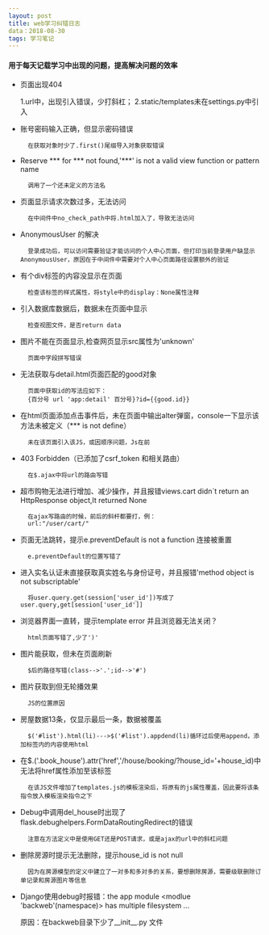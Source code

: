 ```yaml
---
layout: post
title: web学习纠错日志
data：2018-08-30
tags: 学习笔记
---
```

#### 用于每天记载学习中出现的问题，提高解决问题的效率

* 页面出现404


    1.url中，出现引入错误，少打斜杠；
    2.static/templates未在settings.py中引入
* 账号密码输入正确，但显示密码错误

    
        在获取对象时少了.first()尾缀导入对象获取错误
* Reserve *** for *** not found,'***' is not a valid view function or pattern name
    
    
        调用了一个还未定义的方法名
* 页面显示请求次数过多，无法访问


        在中间件中no_check_path中将.html加入了，导致无法访问
* AnonymousUser 的解决


        登录成功后，可以访问需要验证才能访问的个人中心页面，但打印当前登录用户缺显示AnonymousUser，原因在于中间件中需要对个人中心页面路径设置额外的验证
    
* 有个div标签的内容没显示在页面

    
        检查该标签的样式属性，将style中的display：None属性注释
* 引入数据库数据后，数据未在页面中显示


        检查视图文件，是否return data
* 图片不能在页面显示,检查网页显示src属性为'unknown'

    
        页面中字段拼写错误    
* 无法获取与detail.html页面匹配的good对象

    
        页面中获取id的写法应如下：
        {百分号 url 'app:detail' 百分号}?id={{good.id}}
* 在html页面添加点击事件后，未在页面中输出alter弹窗，console一下显示该方法未被定义（*** is not define）


        未在该页面引入该JS，或因顺序问题，Js在前
* 403 Forbidden（已添加了csrf_token 和相关路由）

    
        在$.ajax中将url的路由写错
* 超市购物无法进行增加、减少操作，并且报错views.cart didn`t return an HttpResponse object,It returned None

    
        在ajax写路由的时候，前后的斜杆都要打，例：
        url:"/user/cart/"
        
* 页面无法跳转，提示e.preventDefault is not a function 连接被重置


        e.preventDefault的位置写错了
* 进入实名认证未直接获取真实姓名与身份证号，并且报错'method object is not subscriptable'

    
        将user.query.get(session['user_id'])写成了user.query,get[session['user_id']]
* 浏览器界面一直转，提示template error 并且浏览器无法关闭？


        html页面写错了,少了')'
* 图片能获取，但未在页面刷新


        $后的路径写错(class-->'.';id-->'#')
* 图片获取到但无轮播效果


        JS的位置原因
* 房屋数据13条，仅显示最后一条，数据被覆盖


        $('#list').html(li)--->$('#list').appdend(li)循环过后使用append，添加标签内的内容使用html
* 在$.('.book_house').attr('href','/house/booking/?house_id='+house_id)中无法将href属性添加至该标签

        
        在该JS文件增加了templates.js的模板渲染后，将原有的js属性覆盖，因此要将该条指令放入模板渲染指令之下
* Debug中调用del_house时出现了flask.debughelpers.FormDataRoutingRedirect的错误


        注意在方法定义中是使用GET还是POST请求，或是ajax的url中的斜杠问题
* 删除房源时提示无法删除，提示house_id is not null 


        因为在房源模型的定义中建立了一对多和多对多的关系，要想删除房源，需要级联删除订单记录和房源图片等信息
* Django使用debug时报错：the app module <modlue 'backweb'(namespace)> has multiple filesystem ...


    原因：在backweb目录下少了__init__.py 文件














